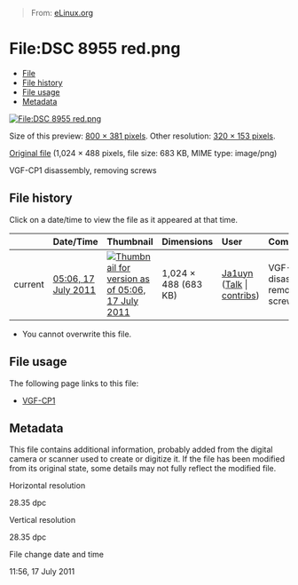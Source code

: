 > From: [eLinux.org](http://eLinux.org/File:DSC_8955_red.png "http://eLinux.org/File:DSC_8955_red.png")


# File:DSC 8955 red.png



-   [File](#file)
-   [File history](#filehistory)
-   [File usage](#filelinks)
-   [Metadata](#metadata)

[![File:DSC 8955
red.png](http://eLinux.org/images/thumb/e/ec/DSC_8955_red.png/800px-DSC_8955_red.png)](http://eLinux.org/images/e/ec/DSC_8955_red.png)

Size of this preview: [800 × 381
pixels](http://eLinux.org/images/thumb/e/ec/DSC_8955_red.png/800px-DSC_8955_red.png).
Other resolution: [320 × 153
pixels](http://eLinux.org/images/thumb/e/ec/DSC_8955_red.png/320px-DSC_8955_red.png).

[Original file](http://eLinux.org/images/e/ec/DSC_8955_red.png "DSC 8955 red.png")
‎(1,024 × 488 pixels, file size: 683 KB, MIME type: image/png)

VGF-CP1 disassembly, removing screws

## File history

Click on a date/time to view the file as it appeared at that time.

<table>
<thead>
<tr class="header">
<th align="left"></th>
<th align="left">Date/Time</th>
<th align="left">Thumbnail</th>
<th align="left">Dimensions</th>
<th align="left">User</th>
<th align="left">Comment</th>
</tr>
</thead>
<tbody>
<tr class="odd">
<td align="left">current</td>
<td align="left"><a href="http://elinux.org/images/e/ec/DSC_8955_red.png">05:06, 17 July 2011</a></td>
<td align="left"><a href="http://elinux.org/images/e/ec/DSC_8955_red.png"><img src="http://elinux.org/images/thumb/e/ec/DSC_8955_red.png/120px-DSC_8955_red.png" alt="Thumbnail for version as of 05:06, 17 July 2011" /></a></td>
<td align="left">1,024 × 488 (683 KB)</td>
<td align="left"><a href="http://elinux.org/index.php?title=User:Ja1uyn&amp;action=edit&amp;redlink=1" title="User:Ja1uyn (page does not exist)">Ja1uyn</a> (<a href="http://elinux.org/index.php?title=User_talk:Ja1uyn&amp;action=edit&amp;redlink=1" title="User talk:Ja1uyn (page does not exist)">Talk</a> | <a href="http://elinux.org/Special:Contributions/Ja1uyn" title="Special:Contributions/Ja1uyn">contribs</a>)</td>
<td align="left">VGF-CP1 disassembly, removing screws</td>
</tr>
</tbody>
</table>

-   You cannot overwrite this file.

## File usage

The following page links to this file:

-   [VGF-CP1](http://eLinux.org/VGF-CP1 "VGF-CP1")

## Metadata

This file contains additional information, probably added from the
digital camera or scanner used to create or digitize it. If the file has
been modified from its original state, some details may not fully
reflect the modified file.

Horizontal resolution

28.35 dpc

Vertical resolution

28.35 dpc

File change date and time

11:56, 17 July 2011



